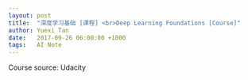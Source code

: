 ```yaml
---
layout: post
title:  "深度学习基础 [课程] <br>Deep Learning Foundations [Course]"
author: Yuexi Tan
date:   2017-09-26 06:00:00 +1000
tags:   AI Note
---
```


Course source: Udacity
